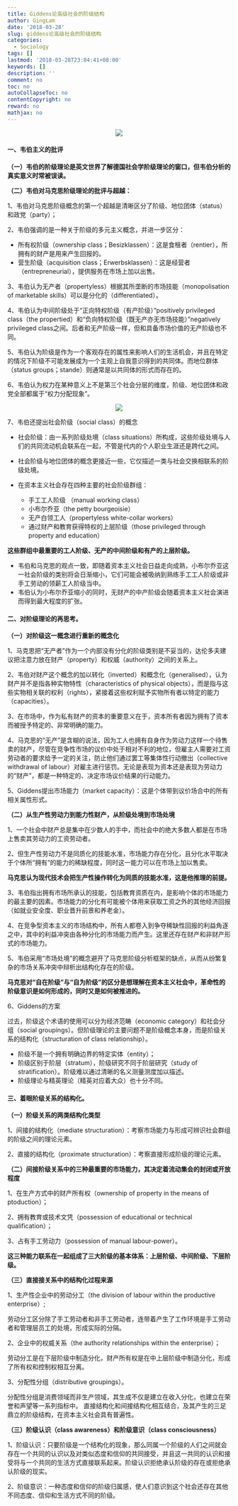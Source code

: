 ```yaml
---
title: Giddens论高级社会的阶级结构
author: GingLam
date: '2018-03-28'
slug: giddens论高级社会的阶级结构
categories:
  - Sociology
tags: []
lastmod: '2018-03-28T23:04:41+08:00'
keywords: []
description: ''
comment: no
toc: no
autoCollapseToc: no
contentCopyright: no
reward: no
mathjax: no
---
```


<div align=center><img src="https://raw.githubusercontent.com/GingLam/Storage/master/Giddens.jpg"></div>

#### 一、韦伯主义的批评

**（一）韦伯的阶级理论是英文世界了解德国社会学阶级理论的窗口，但韦伯分析的真实意义时常被误读。**

**（二）韦伯对马克思阶级理论的批评与超越：**

1、韦伯对马克思阶级概念的第一个超越是清晰区分了阶级、地位团体（status）和政党（party）；

2、韦伯强调的是一种关于阶级的多元主义概念，并进一步区分：

- 所有权阶级（ownership class；Besizklassen）：这是食租者（rentier），所拥有的财产是用来产生回报的。
- 营生阶级（acquisition class；Erwerbsklassen）：这是经营者（entrepreneurial），提供服务在市场上加以出售。

3、韦伯认为无产者（propertyless）根据其所垄断的市场技能（monopolisation of marketable skills）可以是分化的（differentiated）。

4、韦伯认为中间阶级处于“正向特权阶级（有产阶级）”positively privileged class（the propertied）和“负向特权阶级（既无产亦无市场技能）”negatively privileged class之间。后者和无产阶级一样，但和具备市场价值的无产阶级也不同。

5、韦伯认为阶级是作为一个客观存在的属性来影响人们的生活机会，并且在特定的情况下阶级不可能发展成为一个主观上自我意识得到的共同体。而地位群体（status groups；stande）则通常是以共同体的形式而存在的。

6、韦伯认为权力在某种意义上不是第三个社会分层的维度，阶级、地位团体和政党全部都属于“权力分配现象”。

<div align=center><img src="https://raw.githubusercontent.com/GingLam/Storage/master/2018.3.28.png"></div>

<!--more-->


7、韦伯还提出社会阶级（social class）的概念

- 社会阶级：由一系列阶级处境（class situations）所构成，这些阶级处境与人们的共同流动机会联系在一起，不管是代内的个人职业生涯还是跨代之间。
- 社会阶级与地位团体的概念更接近一些，它仅描述一类与社会交换相联系的阶级处境。
- 在资本主义社会存在四种主要的社会阶级群组：

  - 手工工人阶级 （manual working class）
  - 小布尔乔亚（the petty bourgeoisie）
  - 无产白领工人（propertyless white-collar workers）
  - 通过财产和教育获得特权的上层阶级（those privileged through property and education）
  
**这些群组中最重要的工人阶级、无产的中间阶级和有产的上层阶级。**

- 韦伯和马克思的观点一致，即随着资本主义社会日益走向成熟，小布尔乔亚这一社会阶级的类别将会日渐缩小，它们可能会被吸纳到熟练手工工人阶级或非手工劳动的领薪工人阶级当中。
- 韦伯认为小布尔乔亚缩小的同时，无财产的中产阶级会随着资本主义社会演进而得到最大程度的扩张。

#### 二、对阶级理论的再思考。

**（一）对阶级这一概念进行重新的概念化**

1、马克思把“无产者”作为一个内部没有分化的阶级类别是不妥当的，达伦多夫建议把注意力放在财产（property）和权威（authority）之间的关系上。

2、韦伯对财产这个概念的加以转化（inverted）和概念化（generalised），认为财产并不是指各种实物特性（characteristics of physical objects），而是指与这些实物相关联的权利（rights），紧接着这些权利赋予实物所有者以特定的能力（capacities）。

3、在市场中，作为私有财产的资本的重要意义在于，资本所有者因为拥有了资本而被授予特定的、非常明确的能力。

4、马克思的“无产”是含糊的说法，因为工人也拥有自身作为劳动力这样一个待售卖的财产，尽管在竞争性市场的议价中处于相对不利的地位，但雇主人需要对工资劳动者的要求给予一定的关注，防止他们通过罢工等集体性行动撤出（collective withdrawal of labour）对雇主进行惩罚。无论是表现为资本还是表现为劳动力的“财产”，都是一种特定的、决定市场议价结果的行动能力。

5、Giddens提出市场能力（market capacity）：这是个体带到议价场合中的所有相关属性形式。

**（二）从生产性劳动力到能力性财产，从阶级处境到市场处境**

1、一个社会中财产总是集中在少数人的手中，而社会中的绝大多数人都是在市场上售卖其劳动力的工资劳动者。

2、但生产性劳动力不是同质化的技能水准，市场能力存在分化，且分化水平取决于个体所“拥有”的能力的稀缺程度，同时这一能力可以在市场上加以售卖。

**马克思认为现代技术会把生产性操作转化为同质的技能水准，这是他推理的前提。**

3、韦伯指出拥有市场所承认的技能，包括教育资质在内，是影响个体的市场能力的最主要的因素。市场能力的分化有可能被个体用来获取工资之外的其他经济回报（如就业安全度、职业晋升前景和养老金）。

4、在竞争型资本主义的市场结构中，所有人都卷入到争夺稀缺性回报的利益角逐之中，其中的利益冲突由各种分化的市场能力而产生。这里还存在财产和非财产形式的市场能力。

5、韦伯采用“市场处境”的概念避开了马克思阶级分析框架的缺点，从而从纷繁复杂的市场关系冲突中辩析出结构化存在的阶级。

**马克思对“自在阶级”与“自为阶级”的区分是想理解在资本主义社会中，革命性的阶级意识是如何形成的，同时又是如何被推进的。**

6、Giddens的方案

过去，阶级这个术语的使用可以分为经济范畴（economic category）和社会分组（social groupings）。但阶级理论的主要问题不是阶级概念本身，而是阶级关系的结构化（structuration of class relationship）。

- 阶级不是一个拥有明确边界的特定实体（entity）；
- 阶级区别于阶层（stratum），阶级研究不同于阶层研究（study of stratification）。阶级难以通过清晰的名义测量测度加以描述。
- 阶级理论与精英理论（精英对应着大众）也十分不同。

#### 三、着眼阶级关系的结构化。

**（一）阶级关系的两类结构化类型**

1、间接的结构化（mediate structuration）：考察市场能力与形成可辨识社会群组的阶级之间的理论元素。

2、直接的结构化（proximate structuration）：考察直接形成阶级的理论元素。

**（二）间接阶级关系中的三种最重要的市场能力，其决定着流动集会的封闭或开放程度**

1、在生产方式中的财产所有权（ownership of property in the means of ptoduction）；

2、拥有教育或技术文凭（possession of educational or technical qualification）；

3、占有手工劳动力（possession of manual labour-power）。

**这三种能力联系在一起组成了三大阶级的基本体系：上层阶级、中间阶级、下层阶级。**

**（三）直接接关系中的结构化过程来源**

1、生产性企业中的劳动分工（the division of labour within the productive enterprise）;

劳动分工区分除了手工劳动者和非手工劳动者，连带着产生了工作环境是手工劳动者和管理层员工的处境，形成实际的分隔。

2、企业中的权威关系（the authority relationships within the enterprise）；

劳动分工是在下层阶级中制造分化，财产所有权是在中上层阶级中制造分化，形成了所有权和控制权相互分离。

3、分配性分组（distributive groupings）。

分配性分组是消费领域而非生产领域，其生成不仅是建立在收入分化，也建立在荣誉和声望等一系列指标中。
直接结构化和间接结构化相互结合，及其产生的三足鼎立的阶级结构，在资本主义社会具有普遍性。

**（三）阶级认识（class awareness）和阶级意识（class consciousness）**

1、阶级认识：只要阶级是一个结构化的现象，那么同属一个阶级的人们之间就会存在一个共同的认识以及对类似态度和信仰的共同接受，并且这一共同的认识和接受将与一个共同的生活方式直接联系起来。阶级认识拒绝承认阶级的存在或拒绝承认阶级的现实。

2、阶级意识：一种态度和信仰的阶级归属感，使人们意识到这个社会还存在其他不同态度、信仰和生活方式不同的阶级。